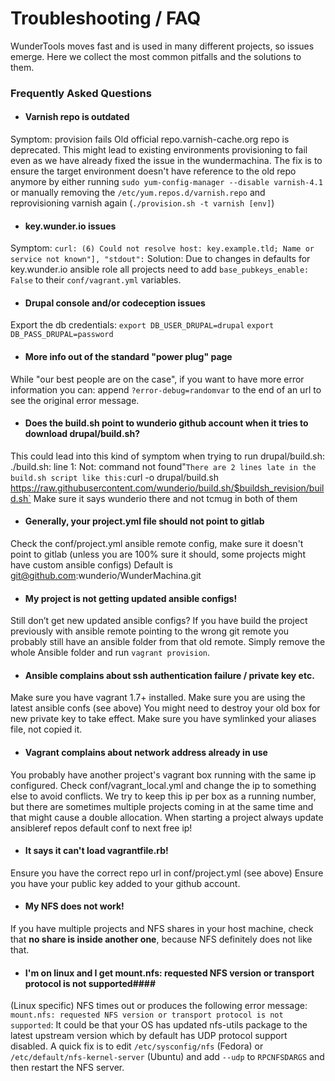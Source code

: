 # Troubleshooting / FAQ

WunderTools moves fast and is used in many different projects, so issues emerge. Here we collect the most common pitfalls and the solutions to them.

### Frequently Asked Questions ###


* #### Varnish repo is outdated ####
Symptom: provision fails
Old official repo.varnish-cache.org repo is deprecated. This might lead to existing environments provisioning to fail even as we have already fixed the issue in the wundermachina. The fix is to ensure the target environment doesn't have reference to the old repo anymore by either running `sudo yum-config-manager --disable varnish-4.1` or manually removing the `/etc/yum.repos.d/varnish.repo` and reprovisioning varnish again (`./provision.sh -t varnish [env]`)


* #### key.wunder.io issues ####
Symptom: `curl: (6) Could not resolve host: key.example.tld; Name or service not known"], "stdout":`
Solution: Due to changes in defaults for key.wunder.io ansible role all projects need to add `base_pubkeys_enable: False` to their `conf/vagrant.yml` variables.

* #### Drupal console and/or codeception issues ####
Export the db credentials:
`export DB_USER_DRUPAL=drupal`
`export DB_PASS_DRUPAL=password`

* #### More info out of the standard "power plug" page ####
While "our best people are on the case", if you want to have more error information you can:  append `?error-debug=randomvar` to the end of an url to see the original error message.

* #### Does the build.sh point to wunderio github account when it tries to download drupal/build.sh? ####
This could lead into this kind of symptom when trying to run drupal/build.sh: ./build.sh: line 1: Not: command not found"`
There are 2 lines late in the build.sh script like this:
`curl -o drupal/build.sh https://raw.githubusercontent.com/wunderio/build.sh/$buildsh_revision/build.sh`
Make sure it says wunderio there and not tcmug in both of them

* #### Generally, your project.yml file should not point to gitlab ####
Check the conf/project.yml ansible remote config, make sure it doesn't point to gitlab (unless you are 100% sure it should, some projects might have custom ansible configs) Default is git@github.com:wunderio/WunderMachina.git

* #### My project is not getting updated ansible configs! ####
Still don’t get new updated ansible configs? If you have build the project previously with ansible remote pointing to the wrong git remote you probably still have an ansible folder from that old remote. Simply remove the whole Ansible folder and run `vagrant provision`.

* #### Ansible complains about ssh authentication failure / private key etc. ####
Make sure you have vagrant 1.7+ installed.
Make sure you are using the latest ansible confs (see above)
You might need to destroy your old box for new private key to take effect.
Make sure you have symlinked your aliases file, not copied it.

* #### Vagrant complains about network address already in use ####
You probably have another project's vagrant box running with the same ip configured. Check conf/vagrant_local.yml and change the ip to something else to avoid conflicts.
We try to keep this ip per box as a running number, but there are sometimes multiple projects coming in at the same time and that might cause a double allocation.
When starting a project always update ansibleref repos default conf to next free ip!

* #### It says it can't load vagrantfile.rb! ####
Ensure you have the correct repo url in conf/project.yml (see above)
Ensure you have your public key added to your github account.

* #### My NFS does not work! ####
If you have multiple projects and NFS shares in your host machine, check that **no share is inside another one**, because NFS definitely does not like that.

* #### I'm on linux and I get mount.nfs: requested NFS version or transport protocol is not supported####
(Linux specific) NFS times out or produces the following error message: `mount.nfs: requested NFS version or transport protocol is not supported`:
It could be that your OS has updated nfs-utils package to the latest upstream version which by default has UDP protocol support disabled. A quick fix is to edit `/etc/sysconfig/nfs` (Fedora) or `/etc/default/nfs-kernel-server` (Ubuntu) and add `--udp` to `RPCNFSDARGS` and then restart the NFS server.
